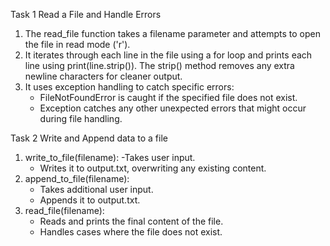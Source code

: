 Task 1 Read a File and Handle Errors 
1) The read_file function takes a filename parameter and attempts to open the file in read mode ('r').
2) It iterates through each line in the file using a for loop and prints each line using print(line.strip()). The strip() method removes any extra newline characters for cleaner output.
3) It uses exception handling to catch specific errors:
   - FileNotFoundError is caught if the specified file does not exist.
   - Exception catches any other unexpected errors that might occur during file handling.
   
Task 2 Write and Append data to a file
1) write_to_file(filename):
   -Takes user input.
   - Writes it to output.txt, overwriting any existing content.
2) append_to_file(filename):
   - Takes additional user input.
   - Appends it to output.txt.
3) read_file(filename):
   - Reads and prints the final content of the file.
   - Handles cases where the file does not exist.
